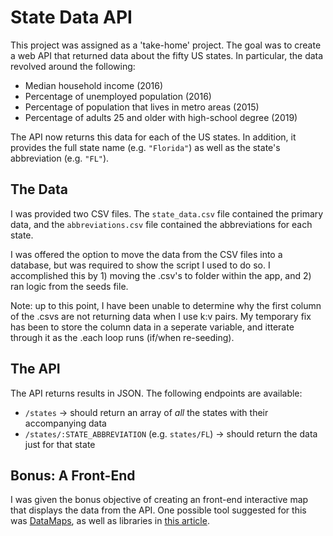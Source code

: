 # State Data API

This project was assigned as a 'take-home' project. The goal was to create a web API that returned data about the fifty US states. In particular, the data revolved around the following:

- Median household income (2016)
- Percentage of unemployed population (2016)
- Percentage of population that lives in metro areas (2015)
- Percentage of adults 25 and older with high-school degree (2019)

The API now returns this data for each of the US states. In addition, it provides the full state name (e.g. `"Florida"`) as well as the state's abbreviation (e.g. `"FL"`).

## The Data

I was provided two CSV files. The `state_data.csv` file contained the primary data, and the `abbreviations.csv` file contained the abbreviations for each state.

I was offered the option to move the data from the CSV files into a database, but was required to show the script I used to do so. I accomplished this by 1) moving the .csv's to folder within the app, and 2) ran logic from the seeds file.

Note: up to this point, I have been unable to determine why the first column of the .csvs are not returning data when I use k:v pairs. My temporary fix has been to store the column data in a seperate variable, and itterate through it as the .each loop runs (if/when re-seeding).

## The API

The API returns results in JSON. The following endpoints are available:

- `/states` -> should return an array of _all_ the states with their accompanying data
- `/states/:STATE_ABBREVIATION` (e.g. `states/FL`) -> should return the data just for that state

## Bonus: A Front-End

I was given the bonus objective of creating an front-end interactive map that displays the data from the API. One possible tool suggested for this was [DataMaps](http://datamaps.github.io/), as well as libraries in [this article](https://www.hongkiat.com/blog/javascript-libraries-for-interactive-maps/).
